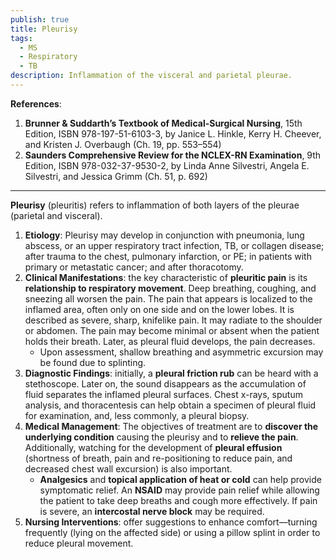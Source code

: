```yaml
---
publish: true
title: Pleurisy
tags:
  - MS
  - Respiratory
  - TB
description: Inflammation of the visceral and parietal pleurae.
---
```

**References**:
1. **Brunner & Suddarth’s Textbook of Medical-Surgical Nursing**, 15th Edition, ISBN 978-197-51-6103-3, by Janice L. Hinkle, Kerry H. Cheever, and Kristen J. Overbaugh (Ch. 19, pp. 553–554)
2. **Saunders Comprehensive Review for the NCLEX-RN Examination**, 9th Edition, ISBN 978-032-37-9530-2, by Linda Anne Silvestri, Angela E. Silvestri, and Jessica Grimm (Ch. 51, p. 692)

___

**Pleurisy** (pleuritis) refers to inflammation of both layers of the pleurae (parietal and visceral).
1. **Etiology**: Pleurisy may develop in conjunction with pneumonia, lung abscess, or an upper respiratory tract infection, TB, or collagen disease; after trauma to the chest, pulmonary infarction, or PE; in patients with primary or metastatic cancer; and after thoracotomy.
2. **Clinical Manifestations**: the key characteristic of **pleuritic pain** is its **relationship to respiratory movement**. Deep breathing, coughing, and sneezing all worsen the pain. The pain that appears is localized to the inflamed area, often only on one side and on the lower lobes. It is described as severe, sharp, knifelike pain. It may radiate to the shoulder or abdomen. The pain may become minimal or absent when the patient holds their breath. Later, as pleural fluid develops, the pain decreases.
	- Upon assessment, shallow breathing and asymmetric excursion may be found due to splinting.
3. **Diagnostic Findings**: initially, a **pleural friction rub** can be heard with a stethoscope. Later on, the sound disappears as the accumulation of fluid separates the inflamed pleural surfaces. Chest x-rays, sputum analysis, and thoracentesis can help obtain a specimen of pleural fluid for examination, and, less commonly, a pleural biopsy.
4. **Medical Management**: The objectives of treatment are to **discover the underlying condition** causing the pleurisy and to **relieve the pain**. Additionally, watching for the development of **pleural effusion** (shortness of breath, pain and re-positioning to reduce pain, and decreased chest wall excursion) is also important.
	- **Analgesics** and **topical application of heat or cold** can help provide symptomatic relief. An **NSAID** may provide pain relief while allowing the patient to take deep breaths and cough more effectively. If pain is severe, an **intercostal nerve block** may be required.
5. **Nursing Interventions**: offer suggestions to enhance comfort—turning frequently (lying on the affected side) or using a pillow splint in order to reduce pleural movement.
